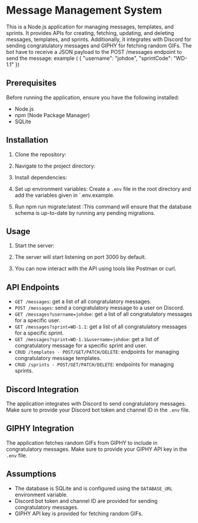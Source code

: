 # Message Management System

This is a Node.js application for managing messages,
templates, and sprints. It provides APIs for creating,
fetching, updating, and deleting messages, templates,
and sprints. Additionally, it integrates with Discord 
for sending congratulatory messages and GIPHY for fetching random GIFs.
The bot have to receive a JSON payload to the POST /messages endpoint to send the message: example (
{
  "username": "johdoe",
  "sprintCode": "WD-1.1"
})

## Prerequisites

Before running the application, ensure you have the following installed:

- Node.js
- npm (Node Package Manager)
- SQLite

## Installation

1. Clone the repository:

2. Navigate to the project directory:

3. Install dependencies:

4. Set up environment variables:
Create a `.env` file in the root directory and add the variables given in `.env.example.

5. Run npm run migrate:latest
:This command will ensure that the database schema is up-to-date by running any pending migrations.

## Usage

1. Start the server:


2. The server will start listening on port 3000 by default.

3. You can now interact with the API using tools like Postman or curl.

## API Endpoints

- `GET /messages`: get a list of all congratulatory messages.
- `POST /messages`: send a congratulatory message to a user on Discord.
- `GET /messages?username=johdoe`: get a list of all congratulatory messages for a specific user.
- `GET /messages?sprint=WD-1.1`: get a list of all congratulatory messages for a specific sprint.
- `GET /messages?sprint=WD-1.1&username=johdoe`: get a list of congratulatory message for a specific sprint and user.
- `CRUD /templates - POST/GET/PATCH/DELETE`: endpoints for managing congratulatory message templates.
- `CRUD /sprints - POST/GET/PATCH/DELETE`: endpoints for managing sprints.


## Discord Integration

The application integrates with Discord to send congratulatory messages. Make sure to provide your Discord bot token and channel ID in the `.env` file.

## GIPHY Integration

The application fetches random GIFs from GIPHY to include in congratulatory messages. Make sure to provide your GIPHY API key in the `.env` file.

## Assumptions

- The database is SQLite and is configured using the `DATABASE_URL` environment variable.
- Discord bot token and channel ID are provided for sending congratulatory messages.
- GIPHY API key is provided for fetching random GIFs.
